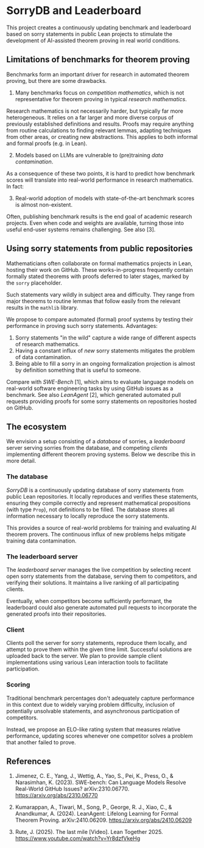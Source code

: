 # SorryDB and Leaderboard

This project creates a continuously updating benchmark and leaderboard based on
sorry statements in public Lean projects to stimulate the development of AI-assisted theorem
proving in real world conditions.

## Limitations of benchmarks for theorem proving

Benchmarks form an important driver for research in automated theorem proving,
but there are some drawbacks.

1. Many benchmarks focus on *competition mathematics*, which is not 
   representative for theorem proving in typical *research
   mathematics*.

Research mathematics is not necessarily harder, but typically far more heterogeneous. It
relies on a far larger and more diverse corpus of previously established definitions and results. Proofs may require anything from routine calculations to finding relevant lemmas, adapting techniques from other areas, or creating new abstractions. This
applies to both informal and formal proofs (e.g. in Lean).

2. Models based on LLMs are vulnerable to (pre)training *data contamination*.

As a consequence of these two points, it is hard to predict how benchmark scores
will translate into real-world performance in research mathematics. In fact:

3. Real-world adoption of models with state-of-the-art benchmark scores is
   almost non-existent.

Often, publishing benchmark results is the end goal of academic research
projects. Even when code and weights are available, turning those into
useful end-user systems remains challenging. See also [3].

## Using sorry statements from public repositories

Mathematicians often collaborate on formal mathematics projects in Lean, hosting their work on GitHub. These works-in-progress frequently contain formally stated theorems with proofs deferred to later stages, marked by the `sorry` placeholder.

Such statements vary wildly in subject area and difficulty. They range from major theorems
to routine lemmas that follow easily from the relevant results in the `mathlib`
library.

We propose to compare automated (formal) proof systems by testing their performance in proving such sorry statements. Advantages:

1. Sorry statements "in the wild" capture a wide range of different aspects of research mathematics.
2. Having a constant influx of *new* sorry statements mitigates the problem of data
   contamination.
3. Being able to fill a sorry in an ongoing formalization projection is almost
   by definition something that is useful to someone.

Compare with *SWE-Bench* [1], which aims to evaluate language models on real-world
software engineering tasks by using GitHub issues as a benchmark. See also
*LeanAgent* [2], which generated automated pull requests providing proofs for some sorry statements on repositories hosted on GitHub.

## The ecosystem

We envision a setup consisting of a *database* of sorries, a *leaderboard* server serving sorries from the database, and competing *clients* implementing different theorem proving systems. Below we describe this in more detail.

### The database

*SorryDB* is a continuously updating database of sorry statements from public
Lean repositories. It locally reproduces and verifies these statements, ensuring
they compile correctly and represent mathematical propositions (with type
`Prop`), not definitions to be filled. The database stores all information
necessary to locally reproduce the sorry statements.

This provides a source of real-world problems for training and evaluating AI
theorem provers. The continuous influx of new problems helps mitigate training
data contamination.

### The leaderboard server

The *leaderboard server* manages the live competition by selecting recent open sorry statements from the database, serving them to competitors, and verifying their solutions. It maintains a live ranking of all participating clients.

Eventually, when competitors become sufficiently performant, the leaderboard could also generate automated pull requests to incorporate the generated proofs into their repositories.

### Client

Clients poll the server for sorry statements, reproduce them locally, and
attempt to prove them within the given time limit. Successful solutions are uploaded
back to the server. We plan to provide sample client implementations using various Lean
interaction tools to facilitate participation.

### Scoring

Traditional benchmark percentages don't adequately capture performance in this
context due to widely varying problem difficulty, inclusion of potentially unsolvable
statements, and asynchronous participation of competitors.

Instead, we propose an ELO-like rating system that measures relative performance, updating scores whenever one competitor solves a problem that another failed to prove.

## References

1. Jimenez, C. E., Yang, J., Wettig, A., Yao, S., Pei, K., Press, O., & Narasimhan, K. (2023). SWE-bench: Can Language Models Resolve Real-World GitHub Issues? arXiv:2310.06770. https://arxiv.org/abs/2310.06770

2. Kumarappan, A., Tiwari, M., Song, P., George, R. J., Xiao, C., & Anandkumar, A. (2024). LeanAgent: Lifelong Learning for Formal Theorem Proving. arXiv:2410.06209. https://arxiv.org/abs/2410.06209

3. Rute, J. (2025). The last mile [Video]. Lean Together 2025. https://www.youtube.com/watch?v=Yr8dzfVkeHg
